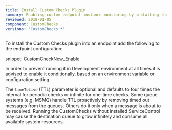 ```yaml
---
title: Install Custom Checks Plugin
summary: Enabling custom endpoint instance monitoring by installing the Custom Checks plugin
reviewed: 2018-01-05
component: CustomChecks
versions: 'CustomChecks:*'
---
```


To install the Custom Checks plugin into an endpoint add the following to the endpoint configuration:

snippet: CustomCheckNew_Enable

In order to prevent running it in Development environment at all times it is advised to enable it conditionally, based on an environment variable or configuration setting.

The `timeToLive` (TTL) parameter is optional and defaults to four times the interval for periodic checks or infinite for one-time checks. Some queue systems (e.g. MSMQ) handle TTL proactively by removing timed out messages from the queues. Others do it only when a message is about to be received. Running the CustomChecks without installed ServiceControl may cause the destination queue to grow infinitely and consume all available system resources.
